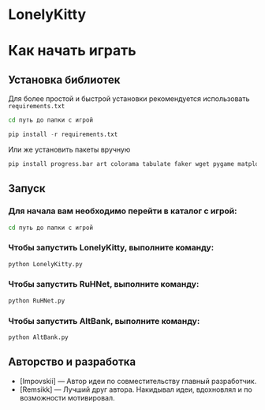 # LonelyKitty



# Как начать играть

## Установка библиотек
Для более простой и быстрой установки рекомендуется использовать ```requirements.txt```
  ```cmd
cd путь до папки с игрой
```

  ```python
pip install -r requirements.txt
```
                          
Или же установить пакеты вручную 
  ```python
pip install progress.bar art colorama tabulate faker wget pygame matplotlib
```

## Запуск
### Для начала вам необходимо перейти в каталог с игрой:
```cmd
cd путь до папки с игрой
```
### Чтобы запустить LonelyKitty, выполните команду:

```cmd
python LonelyKitty.py
```
### Чтобы запустить RuHNet, выполните команду:
```cmd
python RuHNet.py
```
### Чтобы запустить AltBank, выполните команду:
```cmd
python AltBank.py
```



## Авторство и разработка
- [Impovskii] — Автор идеи по совместительству главный разработчик.
- [Remsikk] — Лучший друг автора. Накидывал идеи, вдохновлял и по возможности мотивировал.
